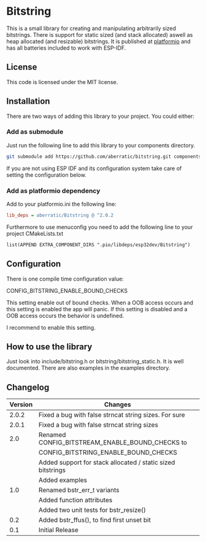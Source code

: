 # Bitstring
This is a small library for creating and manipulating arbitrarily sized bitstrings. There is support for static sized (and stack allocated) aswell
as heap allocated (and resizable) bitstrings.
It is published at [platformio](https://platformio.org) and has all batteries
included to work with ESP-IDF.

## License
This code is licensed under the MIT license.

## Installation
There are two ways of adding this library to your project. You could either:

### Add as submodule
Just run the following line to add this library to your components directory.
```bash
git submodule add https://github.com/aberratic/bitstring.git components
```

If you are not using ESP IDF and its configuration system take care of setting
the configuration below.

### Add as platformio dependency
Add to your platformio.ini the following line:
```ini
lib_deps = aberratic/Bitstring @ ^2.0.2
```
Furthermore to use menuconfig you need to add the following line to your
project CMakeLists.txt

```CMakeLists.txt
list(APPEND EXTRA_COMPONENT_DIRS ".pio/libdeps/esp32dev/Bitstring")
```

## Configuration
There is one compile time configuration value:

CONFIG_BITSTRING_ENABLE_BOUND_CHECKS

This setting enable out of bound checks. When a OOB access occurs and this
setting is enabled the app will panic.
If this setting is disabled and a OOB access occurs the behavior is undefined.

I recommend to enable this setting.

## How to use the library
Just look into include/bitstring.h or bitstring/bitstring_static.h. It is well documented.
There are also examples in the examples directory.

## Changelog

| Version | Changes                                                            |
|---------|--------------------------------------------------------------------|
| 2.0.2   | Fixed a bug with false strncat string sizes. For sure              |
| 2.0.1   | Fixed a bug with false strncat string sizes                        |
| 2.0     | Renamed CONFIG_BITSTREAM_ENABLE_BOUND_CHECKS to                    |
|         | CONFIG_BITSTRING_ENABLE_BOUND_CHECKS                               |
|         | Added support for stack allocated / static sized bitstrings        |
|         | Added examples                                                     |
| 1.0     | Renamed bstr_err_t variants                                        |
|         | Added function attributes                                          |
|         | Added two unit tests for bstr_resize()                             |
| 0.2     | Added bstr_ffus(), to find first unset bit                         |
| 0.1     | Initial Release                                                    |
